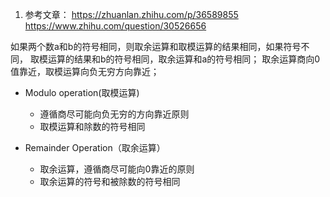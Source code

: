 1. 参考文章：
https://zhuanlan.zhihu.com/p/36589855
https://www.zhihu.com/question/30526656

如果两个数a和b的符号相同，则取余运算和取模运算的结果相同，如果符号不同，
取模运算的结果和b的符号相同，取余运算和a的符号相同；
取余运算商向0值靠近，取模运算向负无穷方向靠近；


- Modulo operation(取模运算)
  - 遵循商尽可能向负无穷的方向靠近原则
  - 取模运算和除数的符号相同

- Remainder Operation（取余运算）
  - 取余运算，遵循商尽可能向0靠近的原则
  - 取余运算的符号和被除数的符号相同

